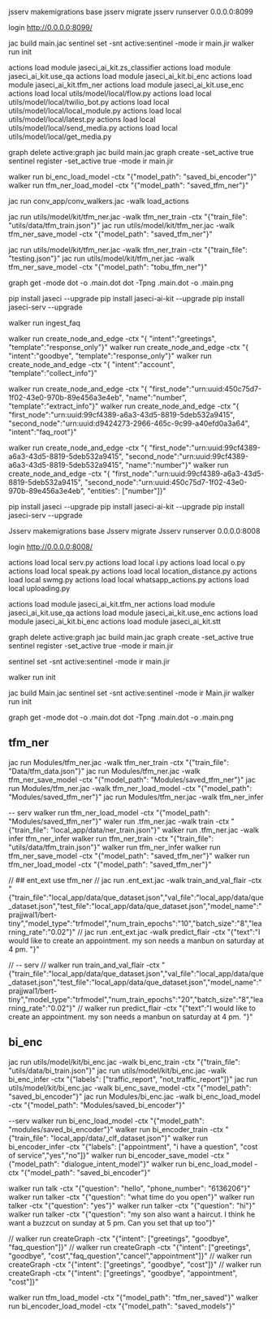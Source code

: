 jsserv makemigrations base
jsserv migrate
jsserv runserver 0.0.0.0:8099

login http://0.0.0.0:8099/

jac build main.jac
sentinel set -snt active:sentinel -mode ir main.jir
walker run init

actions load module jaseci_ai_kit.zs_classifier
actions load module jaseci_ai_kit.use_qa
actions load module jaseci_ai_kit.bi_enc
actions load module jaseci_ai_kit.tfm_ner
actions load module jaseci_ai_kit.use_enc
actions load local utils/model/local/flow.py
actions load local utils/model/local/twilio_bot.py
actions load local utils/model/local/local_module.py
actions load local utils/model/local/latest.py
actions load local utils/model/local/send_media.py
actions load local utils/model/local/get_media.py


graph delete active:graph
jac build main.jac
graph create -set_active true
sentinel register -set_active true -mode ir main.jir

walker run bi_enc_load_model -ctx "{\"model_path\": \"saved_bi_encoder\"}"
walker run tfm_ner_load_model -ctx "{\"model_path\": \"saved_tfm_ner\"}"

jac run conv_app/conv_walkers.jac -walk load_actions

jac run utils/model/kit/tfm_ner.jac -walk tfm_ner_train -ctx "{\"train_file\": \"utils/data/tfm_train.json\"}"
jac run utils/model/kit/tfm_ner.jac -walk tfm_ner_save_model -ctx "{\"model_path\": \"saved_tfm_ner\"}"

jac run utils/model/kit/tfm_ner.jac -walk tfm_ner_train -ctx "{\"train_file\": \"testing.json\"}"
jac run utils/model/kit/tfm_ner.jac -walk tfm_ner_save_model -ctx "{\"model_path\": \"tobu_tfm_ner\"}"

graph get -mode dot -o .main.dot
dot -Tpng .main.dot -o .main.png

pip install jaseci --upgrade
pip install jaseci-ai-kit --upgrade
pip install jaseci-serv --upgrade



walker run ingest_faq

walker run create_node_and_edge -ctx "{ \"intent\":\"greetings\",   \"template\":\"response_only\"}"
walker run create_node_and_edge -ctx "{ \"intent\":\"goodbye\",     \"template\":\"response_only\"}"
walker run create_node_and_edge -ctx "{ \"intent\":\"account\",     \"template\":\"collect_info\"}"

walker run create_node_and_edge -ctx "{ \"first_node\":\"urn:uuid:450c75d7-1f02-43e0-970b-89e456a3e4eb\",   \"name\":\"number\", \"template\":\"extract_info\"}"
walker run create_node_and_edge -ctx "{ \"first_node\":\"urn:uuid:99cf4389-a6a3-43d5-8819-5deb532a9415\",   \"second_node\":\"urn:uuid:d9424273-2966-465c-9c99-a40efd0a3a64\", \"intent\":\"faq_root\"}"

walker run create_node_and_edge -ctx "{ \"first_node\":\"urn:uuid:99cf4389-a6a3-43d5-8819-5deb532a9415\",   \"second_node\":\"urn:uuid:99cf4389-a6a3-43d5-8819-5deb532a9415\", \"name\":\"number\"}"
walker run create_node_and_edge -ctx "{ \"first_node\":\"urn:uuid:99cf4389-a6a3-43d5-8819-5deb532a9415\",   \"second_node\":\"urn:uuid:450c75d7-1f02-43e0-970b-89e456a3e4eb\", \"entities\": [\"number\"]}"



pip install jaseci --upgrade
pip install jaseci-ai-kit --upgrade
pip install jaseci-serv --upgrade

Jsserv makemigrations base
Jsserv migrate
Jsserv runserver 0.0.0.0:8008

login http://0.0.0.0:8008/

actions load local serv.py
actions load local i.py
actions load local o.py
actions load local speak.py
actions load local location_distance.py
actions load local swmg.py
actions load local whatsapp_actions.py
actions load local uploading.py





actions load module jaseci_ai_kit.tfm_ner
actions load module jaseci_ai_kit.use_qa
actions load module jaseci_ai_kit.use_enc
actions load module jaseci_ai_kit.bi_enc
actions load module jaseci_ai_kit.stt



graph delete active:graph
jac build main.jac
graph create -set_active true
sentinel register -set_active true -mode ir main.jir

sentinel set -snt active:sentinel -mode ir main.jir

walker run init

jac build Main.jac
sentinel set -snt active:sentinel -mode ir Main.jir
walker run init

graph get -mode dot -o .main.dot 
dot -Tpng .main.dot -o .main.png



## tfm_ner
jac run Modules/tfm_ner.jac -walk tfm_ner_train -ctx "{\"train_file\": \"Data/tfm_data.json\"}"
jac run Modules/tfm_ner.jac -walk tfm_ner_save_model -ctx "{\"model_path\": \"Modules/saved_tfm_ner\"}"
jac run Modules/tfm_ner.jac -walk tfm_ner_load_model -ctx "{\"model_path\": \"Modules/saved_tfm_ner\"}"
jac run Modules/tfm_ner.jac -walk tfm_ner_infer

-- serv
walker run tfm_ner_load_model -ctx "{\"model_path\": \"Modules/saved_tfm_ner\"}"
waler run .tfm_ner.jac -walk train -ctx "{\"train_file\": \"local_app/data/ner_train.json\"}"
walker run .tfm_ner.jac -walk infer tfm_ner_infer
walker run tfm_ner_train -ctx "{\"train_file\": \"utils/data/tfm_train.json\"}"
walker run tfm_ner_infer
walker run tfm_ner_save_model -ctx "{\"model_path\": \"saved_tfm_ner\"}"
walker run tfm_ner_load_model -ctx "{\"model_path\": \"saved_tfm_ner\"}"




// ## ent_ext use tfm_ner 
// jac run .ent_ext.jac -walk train_and_val_flair -ctx "{\"train_file\":\"local_app/data/que_dataset.json\",\"val_file\":\"local_app/data/que_dataset.json\",\"test_file\":\"local_app/data/que_dataset.json\",\"model_name\":\"prajjwal1/bert-tiny\",\"model_type\":\"trfmodel\",\"num_train_epochs\":\"10\",\"batch_size\":\"8\",\"learning_rate\":\"0.02\"}"
// jac run .ent_ext.jac -walk predict_flair -ctx "{\"text\":\"I would like to create an appointment. my son needs a manbun on saturday at 4 pm. \"}"

// -- serv
// walker run train_and_val_flair -ctx "{\"train_file\":\"local_app/data/que_dataset.json\",\"val_file\":\"local_app/data/que_dataset.json\",\"test_file\":\"local_app/data/que_dataset.json\",\"model_name\":\"prajjwal1/bert-tiny\",\"model_type\":\"trfmodel\",\"num_train_epochs\":\"20\",\"batch_size\":\"8\",\"learning_rate\":\"0.02\"}"
// walker run predict_flair -ctx "{\"text\":\"I would like to create an appointment. my son needs a manbun on saturday at 4 pm. \"}"


## bi_enc
jac run utils/model/kit/bi_enc.jac -walk bi_enc_train -ctx "{\"train_file\": \"utils/data/bi_train.json\"}"
jac run utils/model/kit/bi_enc.jac -walk bi_enc_infer -ctx "{\"labels\": [\"traffic_report\", \"not_traffic_report\"]}"
jac run utils/model/kit/bi_enc.jac -walk bi_enc_save_model -ctx "{\"model_path\": \"saved_bi_encoder\"}"
jac run Modules/bi_enc.jac -walk bi_enc_load_model -ctx "{\"model_path\": \"Modules/saved_bi_encoder\"}"

--serv
walker run bi_enc_load_model -ctx "{\"model_path\": \"modules/saved_bi_encoder\"}"
walker run bi_encoder_train -ctx "{\"train_file\": \"local_app/data/_clf_dataset.json\"}"
walker run bi_encoder_infer -ctx "{\"labels\": [\"appointment\", \"i have a question\", \"cost of service\",\"yes\",\"no\"]}"
walker run bi_encoder_save_model -ctx "{\"model_path\": \"dialogue_intent_model\"}"
walker run bi_enc_load_model -ctx "{\"model_path\": \"saved_bi_encoder\"}"


walker run talk -ctx "{\"question\": \"hello\", \"phone_number\": \"6136206\"}"
walker run talker -ctx "{\"question\": \"what time do you open\"}"
walker run talker -ctx "{\"question\": \"yes\"}"
walker run talker -ctx "{\"question\": \"hi\"}"
walker run talker -ctx "{\"question\": \"my son also want a haircut. I think he want a buzzcut on sunday at 5 pm. Can you set that up too\"}"




// walker run createGraph -ctx "{\"intent\": [\"greetings\", \"goodbye\", \"faq_question\"]}"
// walker run createGraph -ctx "{\"intent\": [\"greetings\", \"goodbye\", \"cost\",\"faq_question\",\"cancel\",\"appointment\"]}"
// walker run createGraph -ctx "{\"intent\": [\"greetings\", \"goodbye\", \"cost\"]}"
// walker run createGraph -ctx "{\"intent\": [\"greetings\", \"goodbye\", \"appointment\", \"cost\"]}"

walker run tfm_load_model -ctx "{\"model_path\": \"tfm_ner_saved\"}"
walker run bi_encoder_load_model -ctx "{\"model_path\": \"saved_models\"}"
